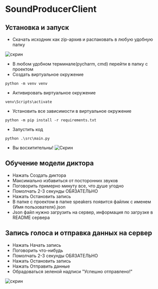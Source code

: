 # SoundProducerClient

## Установка и запуск

- Скачать исходник как zip-архив и распаковать в любую удобную папку

![скрин](https://i.imgur.com/SCE4sLO.png)

- В любом удобном терминале(pycharm, cmd) перейти в папку с проектом
- Создать виртуальное окружение
```
python -m venv venv
```
- Активировать виртуальное окружение
```
venv\Scripts\activate
```
- Установить все зависимости в виртуальное окружение
```
python -m pip install -r requirements.txt
```
- Запустить код
```
python .\src\main.py
```
- Вы восхитительны!
![Скрин](https://i.imgur.com/UZ9CpAT.png)


## Обучение модели диктора
- Нажать Создать диктора
- Максимально избавиться от посторонних звуков
- Поговорить примерно минуту все, что душе угодно
- Помолчать 2-3 секунды ОБЯЗАТЕЛЬНО
- Нажать Остановить запись
- В папке с проектом в папке speakers появится файлик с именем {Имя пользователя}.json
- Json файл нужно загрузить на сервер, информация по загрузке в README сервера


## Запись голоса и отправка данных на сервер

- Нажать Начать запись
- Поговорить что-нибудь
- Помолчать 2-3 секунды ОБЯЗАТЕЛЬНО
- Нажать Остановить запись
- Нажать Отправить данные
- Обрадоваться зеленой надписи "Успешно отправлено!"

![скрин](https://i.imgur.com/GHbRtYI.png)